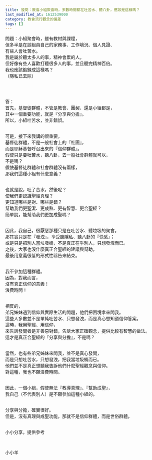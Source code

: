 ```yaml
---
title: 發問：教會小組聚會時，多數時間都在吐苦水、聽八卦，應該是這樣嗎？
last_modified_at: 1612539000
category: 教會流行觀念的偏差
tags: []
---
```


<p>問題：小組聚會時，雖有教材與課程，<br>
但多半是在談組員自己的家務事、工作境況、個人見證、<br>
有些人會吐苦水。<br>
我是屬於聽太多人的事，精神會累的人。<br>
但好像有些人喜歡打聽很多人的事，並且聽完精神百倍。<br>
我也應該鍛鍊成這樣嗎？<br>
（隱私已去除）</p>

<p>&nbsp;</p>

<p><br>
答：<br>
首先，基督徒群體，不管是教會、團契、還是小組都是，<br>
其中一個重要功能，就是『分享與分擔』。<br>
所以，小組吐苦水，並非錯誤。</p>

<p><br>
可是，接下來我講的很重要。<br>
基督徒群體，不是一般社會上的『社團』，<br>
而是耶穌基督呼召出來的『信仰群體』。<br>
假使只是要吐苦水，聽八卦，去一般社會群體就可以，<br>
不是嗎？<br>
假使基督徒群體和社會群體沒有兩樣，<br>
那我們這種小組有什麼意義？</p>

<p><br>
也就是說，吐了苦水，然後呢？<br>
使我們更認識聖經真理？<br>
更知道哪些是對、哪些是錯？<br>
幫助我們更聖潔、更成熟、更有智慧、更合聖經？<br>
簡單說，能幫助我們更加成聖嗎？</p>

<p><br>
因此，我自己，很厭惡那種只是在吐苦水、聽垃圾的聚會。<br>
那其實只是在『發洩』，享受聽隱私、聽八卦的『快感』；<br>
或是只是把別人當垃圾桶，不是真正在乎別人，只想發洩而已。<br>
之後，大家也沒什麼真正合聖經的建議與幫助，<br>
最後用意義很低的形式性禱告來結束。</p>

<p><br>
我不參加這種群體。<br>
因為，對我而言，<br>
沒有真正信仰的意義！<br>
浪費時間！</p>

<p><br>
相反的，<br>
弟兄姊妹遇到信仰與實際生活的問題，他們把困境拿來問我。<br>
這些人多數並不是單純吐苦水、只想發洩，而是真心想知道信仰答案。<br>
這時，我用聖經、用信仰，<br>
來告訴發問者是非善惡對錯，告訴大家正確觀念，提供比較有智慧的做法。<br>
這才是真正合聖經的『分享與分擔』，不是嗎？</p>

<p><br>
當然，也有些弟兄姊妹來問我，並不是真心發問，<br>
而是只想吐苦水，只想發洩，把我當垃圾桶而已。<br>
他們並不是真正想聽我告訴他們什麼聖經觀念與信仰。<br>
對這種，我也不願浪費時間。</p>

<p><br>
因此，一個小組，假使無法『教導真理』、『幫助成聖』，<br>
我自己（不代表別人）是不願參加這種小組的。</p>

<p><br>
分享與分擔，確實很好。<br>
但是，沒有真理與成聖功能，那就不是信仰群體，而是世俗群體。</p>

<p><br>
小小分享，提供參考</p>

<p>&nbsp;</p>

<p>小小羊</p>

